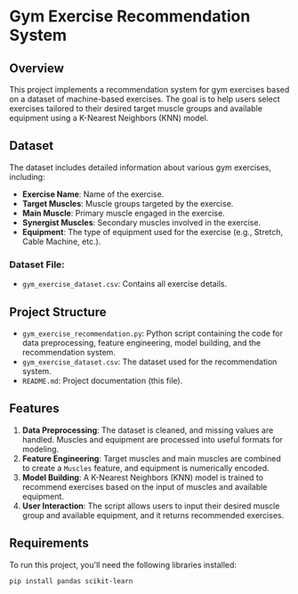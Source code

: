 # Gym Exercise Recommendation System

## Overview

This project implements a recommendation system for gym exercises based on a dataset of machine-based exercises. The goal is to help users select exercises tailored to their desired target muscle groups and available equipment using a K-Nearest Neighbors (KNN) model.

## Dataset

The dataset includes detailed information about various gym exercises, including:
- **Exercise Name**: Name of the exercise.
- **Target Muscles**: Muscle groups targeted by the exercise.
- **Main Muscle**: Primary muscle engaged in the exercise.
- **Synergist Muscles**: Secondary muscles involved in the exercise.
- **Equipment**: The type of equipment used for the exercise (e.g., Stretch, Cable Machine, etc.).

### Dataset File:
- `gym_exercise_dataset.csv`: Contains all exercise details.

## Project Structure

- `gym_exercise_recommendation.py`: Python script containing the code for data preprocessing, feature engineering, model building, and the recommendation system.
- `gym_exercise_dataset.csv`: The dataset used for the recommendation system.
- `README.md`: Project documentation (this file).

## Features

1. **Data Preprocessing**: The dataset is cleaned, and missing values are handled. Muscles and equipment are processed into useful formats for modeling.
2. **Feature Engineering**: Target muscles and main muscles are combined to create a `Muscles` feature, and equipment is numerically encoded.
3. **Model Building**: A K-Nearest Neighbors (KNN) model is trained to recommend exercises based on the input of muscles and available equipment.
4. **User Interaction**: The script allows users to input their desired muscle group and available equipment, and it returns recommended exercises.

## Requirements

To run this project, you'll need the following libraries installed:

```bash
pip install pandas scikit-learn